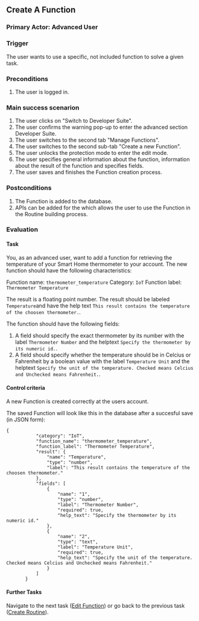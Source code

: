 ## Create A Function
### Primary Actor: Advanced User

### Trigger
The user wants to use a specific, not included function to solve a given task.

### Preconditions
1. The user is logged in.

### Main success scenarion
1. The user clicks on "Switch to Developer Suite".
2. The user confirms the warning pop-up to enter the advanced section Developer Suite.
3. The user switches to the second tab "Manage Functions".
4. The user switches to the second sub-tab "Create a new Function".
5. The user unlocks the protection mode to enter the edit mode.
6. The user specifies general information about the function, information about the result of the function and specifies fields.
7. The user saves and finishes the Function creation process.

### Postconditions
1. The Function is added to the database.
2. APIs can be added for the which allows the user to use the Function in the Routine building process.

### Evaluation
#### Task
You, as an advanced user, want to add a function for retrieving the temperature of your Smart Home thermometer to your account.
The new function should have the following characteristics:

Function name: `thermometer_temperature`
Category: `IoT`
Function label: `Thermometer Temperature`

The result is a floating point number.
The result should be labeled `Temperature`and have the help text `This result contains the temperature of the choosen thermometer.`.

The function should have the following fields:
1. A field should specify the exact thermometer by its number with the label `Thermometer Number` and the helptext `Specify the thermometer by its numeric id.`.
2. A field should specify whether the temperature should be in Celcius or Fahrenheit by a boolean value with the label `Temperature Unit` and the helptext `Specify the unit of the temperature. Checked means Celcius and Unchecked means Fahrenheit.`.

#### Control criteria
A new Function is created correctly at the users account.

The saved Function will look like this in the database after a succesful save (in JSON form):
```
{
           "category": "IoT",
           "function_name": "thermometer_temperature",
           "function_label": "Thermometer Temperature",
           "result": {
               "name": "Temperature",
               "type": "number",
               "label": "This result contains the temperature of the choosen thermometer."
           },
           "fields": [
               {
                   "name": "1",
                   "type": "number",
                   "label": "Thermometer Number",
                   "required": true,
                   "help_text": "Specify the thermometer by its numeric id."
               },
               {
                   "name": "2",
                   "type": "text",
                   "label": "Temperature Unit",
                   "required": true,
                   "help_text": "Specify the unit of the temperature. Checked means Celcius and Unchecked means Fahrenheit."
               }
           ]
       }
```

#### Further Tasks
Navigate to the next task ([Edit Function](edit_function_usecase.md)) or go back to the previous task ([Create Routine](create_routine_usecase.md)).
